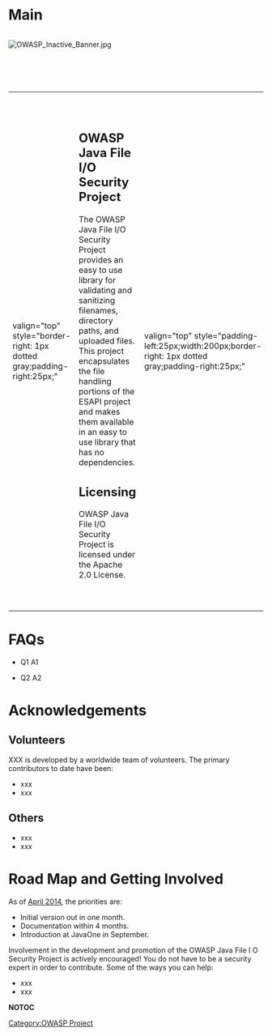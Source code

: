 # Main

<div style="width:100%;height:100px;border:0,margin:0;overflow: hidden;">

![OWASP_Inactive_Banner.jpg](OWASP_Inactive_Banner.jpg
"OWASP_Inactive_Banner.jpg")

</div>

<table>
<tbody>
<tr class="odd">
<td><p>valign="top" style="border-right: 1px dotted gray;padding-right:25px;"</p></td>
<td><h2 id="owasp_java_file_io_security_project">OWASP Java File I/O Security Project</h2>
<p>The OWASP Java File I/O Security Project provides an easy to use library for validating and sanitizing filenames, directory paths, and uploaded files. This project encapsulates the file handling portions of the ESAPI project and makes them available in an easy to use library that has no dependencies.</p>
<h2 id="licensing">Licensing</h2>
<p>OWASP Java File I/O Security Project is licensed under the Apache 2.0 License.</p></td>
<td><p>valign="top" style="padding-left:25px;width:200px;border-right: 1px dotted gray;padding-right:25px;"</p></td>
<td><h2 id="what_is_the_owasp_java_file_io_security_project">What is the OWASP Java File I/O Security Project?</h2>
<p>OWASP Java File I/O Security Project provides:</p>
<ul>
<li>File name validation</li>
<li>Directory path validation</li>
<li>File validation</li>
</ul>
<h2 id="code_repo">Code Repo</h2>
<p><a href="https://github.com/augustd/owasp-java-fileio">Java File I/O at GitHub</a></p>
<h2 id="project_leader">Project Leader</h2>
<p>August Detlefsen <a href="mailto:augustd@codemagi.com">@</a></p>
<h2 id="related_projects">Related Projects</h2>
<p><a href="ESAPI" title="wikilink">OWASP Enterprise Security API</a></p></td>
<td><p>valign="top" style="padding-left:25px;width:200px;"</p></td>
<td><h2 id="email_list">Email List</h2>
<p><a href="https://lists.owasp.org/mailman/listinfo/owasp_java_file_i_o_security_project">Project Mailing List</a></p>
<h2 id="news_and_events">News and Events</h2>
<ul>
<li>[20 Nov 2013] News 2</li>
<li>[30 Sep 2013] News 1</li>
</ul>
<h2 id="in_print">In Print</h2>
<p>This project can be purchased as a print on demand book from Lulu.com</p>
<h2 id="classifications">Classifications</h2>
<table>
<tbody>
<tr class="odd">
<td><p>align="center" valign="top" width="50%" rowspan="2"</p></td>
<td><figure>
<img src="New_projects.png" title="New_projects.png" alt="New_projects.png" width="100" /><figcaption>New_projects.png</figcaption>
</figure></td>
<td><p>align="center" valign="top" width="50%"</p></td>
<td><figure>
<img src="Owasp-builders-small.png" title="Owasp-builders-small.png" alt="Owasp-builders-small.png" /><figcaption>Owasp-builders-small.png</figcaption>
</figure></td>
</tr>
<tr class="even">
<td><p>align="center" valign="top" width="50%"</p></td>
<td><figure>
<img src="Owasp-defenders-small.png" title="Owasp-defenders-small.png" alt="Owasp-defenders-small.png" /><figcaption>Owasp-defenders-small.png</figcaption>
</figure></td>
<td></td>
<td></td>
</tr>
<tr class="odd">
<td><p>align="center" valign="top" width="50%"</p></td>
<td></td>
<td></td>
<td></td>
</tr>
<tr class="even">
<td><p>colspan="2" align="center"</p></td>
<td><figure>
<img src="Cc-button-y-sa-small.png" title="Cc-button-y-sa-small.png" alt="Cc-button-y-sa-small.png" /><figcaption>Cc-button-y-sa-small.png</figcaption>
</figure></td>
<td></td>
<td></td>
</tr>
<tr class="odd">
<td><p>colspan="2" align="center"</p></td>
<td><figure>
<img src="Project_Type_Files_CODE.jpg" title="Project_Type_Files_CODE.jpg" alt="Project_Type_Files_CODE.jpg" /><figcaption>Project_Type_Files_CODE.jpg</figcaption>
</figure></td>
<td></td>
<td></td>
</tr>
</tbody>
</table></td>
</tr>
</tbody>
</table>

# FAQs

  - Q1
    A1

<!-- end list -->

  - Q2
    A2

# Acknowledgements

## Volunteers

XXX is developed by a worldwide team of volunteers. The primary
contributors to date have been:

  - xxx
  - xxx

## Others

  - xxx
  - xxx

# Road Map and Getting Involved

As of
[April 2014](https://www.owasp.org/index.php/Projects/OWASP_Java_File_I_O_Security_Project/Roadmap),
the priorities are:

  - Initial version out in one month.
  - Documentation within 4 months.
  - Introduction at JavaOne in September.

Involvement in the development and promotion of the OWASP Java File I O
Security Project is actively encouraged\! You do not have to be a
security expert in order to contribute. Some of the ways you can help:

  - xxx
  - xxx

__NOTOC__ <headertabs />

[Category:OWASP Project](Category:OWASP_Project "wikilink")